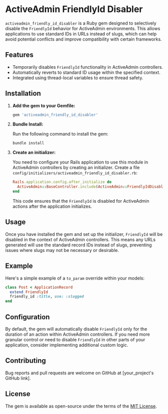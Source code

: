 # ActiveAdmin FriendlyId Disabler

`activeadmin_friendly_id_disabler` is a Ruby gem designed to selectively disable the `FriendlyId` behavior for ActiveAdmin environments.
This allows applications to use standard IDs in URLs instead of slugs, which can help avoid potential conflicts and improve compatibility with certain frameworks.

## Features

- Temporarily disables `FriendlyId` functionality in ActiveAdmin controllers.
- Automatically reverts to standard ID usage within the specified context.
- Integrated using thread-local variables to ensure thread safety.

## Installation

1. **Add the gem to your Gemfile:**

   ```ruby
   gem 'activeadmin_friendly_id_disabler'

   ```

2. **Bundle Install:**

   Run the following command to install the gem:

   ```shell
   bundle install

   ```

3. **Create an initializer:**

   You need to configure your Rails application to use this module in ActiveAdmin controllers by creating an initializer. Create a file `config/initializers/activeadmin_friendly_id_disabler.rb`:

   ```ruby
   Rails.application.config.after_initialize do
     ActiveAdmin::BaseController.include(ActiveAdmin::FriendlyIdDisabler)
   end

   ```

   This code ensures that the `FriendlyId` is disabled for ActiveAdmin actions after the application initializes.

## Usage

Once you have installed the gem and set up the initializer, `FriendlyId` will be disabled in the context of ActiveAdmin controllers. This means any URLs generated will use the standard record IDs instead of slugs, preventing issues where slugs may not be necessary or desirable.

## Example

Here's a simple example of a `to_param` override within your models:

```ruby
class Post < ApplicationRecord
  extend FriendlyId
  friendly_id :title, use: :slugged
end

```

## Configuration

By default, the gem will automatically disable `FriendlyId` only for the duration of an action within ActiveAdmin controllers. If you need more granular control or need to disable `FriendlyId` in other parts of your application, consider implementing additional custom logic.

## Contributing

Bug reports and pull requests are welcome on GitHub at [your_project's GitHub link].

## License

The gem is available as open-source under the terms of the [MIT License](https://opensource.org/licenses/MIT).